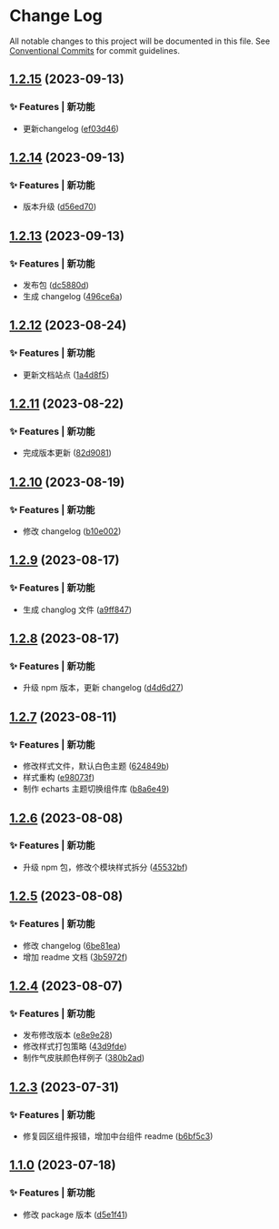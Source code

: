 # Change Log

All notable changes to this project will be documented in this file.
See [Conventional Commits](https://conventionalcommits.org) for commit guidelines.

## [1.2.15](https://git.fpi-inc.site/product/ued-products/data-visual/compare/v1.2.14...v1.2.15) (2023-09-13)


### ✨ Features | 新功能

* 更新changelog ([ef03d46](https://git.fpi-inc.site/product/ued-products/data-visual/commit/ef03d4659f4d7d8796fff9d6e39b85b1bb9a28a7))



## [1.2.14](https://git.fpi-inc.site/product/ued-products/data-visual/compare/v1.2.13...v1.2.14) (2023-09-13)

### ✨ Features | 新功能

- 版本升级 ([d56ed70](https://git.fpi-inc.site/product/ued-products/data-visual/commit/d56ed70946ba1c04dddd3ed04b263b578758f2c2))

## [1.2.13](https://git.fpi-inc.site/product/ued-products/data-visual/compare/v1.2.12...v1.2.13) (2023-09-13)

### ✨ Features | 新功能

- 发布包 ([dc5880d](https://git.fpi-inc.site/product/ued-products/data-visual/commit/dc5880d5b8d2a5398c289892dcad3364c7745102))
- 生成 changelog ([496ce6a](https://git.fpi-inc.site/product/ued-products/data-visual/commit/496ce6a9085f1262748fd1dd6e9ebd5da5b7693b))

## [1.2.12](https://git.fpi-inc.site/product/ued-products/data-visual/compare/v1.2.11...v1.2.12) (2023-08-24)

### ✨ Features | 新功能

- 更新文档站点 ([1a4d8f5](https://git.fpi-inc.site/product/ued-products/data-visual/commit/1a4d8f5ea8fb1efbac276f7bdf8f0dc345d9f53b))

## [1.2.11](https://git.fpi-inc.site/product/ued-products/data-visual/compare/v1.2.10...v1.2.11) (2023-08-22)

### ✨ Features | 新功能

- 完成版本更新 ([82d9081](https://git.fpi-inc.site/product/ued-products/data-visual/commit/82d9081533122d1351ad4195651313fd126de05e))

## [1.2.10](https://git.fpi-inc.site/product/ued-products/data-visual/compare/v1.2.9...v1.2.10) (2023-08-19)

### ✨ Features | 新功能

- 修改 changelog ([b10e002](https://git.fpi-inc.site/product/ued-products/data-visual/commit/b10e0026cba7b6c9b6363bb8076ead8e1f236c0a))

## [1.2.9](https://git.fpi-inc.site/product/ued-products/data-visual/compare/v1.2.8...v1.2.9) (2023-08-17)

### ✨ Features | 新功能

- 生成 changlog 文件 ([a9ff847](https://git.fpi-inc.site/product/ued-products/data-visual/commit/a9ff8479b10947d15d0120f54b5c258ee46cc829))

## [1.2.8](https://git.fpi-inc.site/product/ued-products/data-visual/compare/v1.2.7...v1.2.8) (2023-08-17)

### ✨ Features | 新功能

- 升级 npm 版本，更新 changelog ([d4d6d27](https://git.fpi-inc.site/product/ued-products/data-visual/commit/d4d6d27acd1b0fcc99c57bc79e42919b268265f4))

## [1.2.7](https://git.fpi-inc.site/product/ued-products/data-visual/compare/v1.2.6...v1.2.7) (2023-08-11)

### ✨ Features | 新功能

- 修改样式文件，默认白色主题 ([624849b](https://git.fpi-inc.site/product/ued-products/data-visual/commit/624849b85547ae8d1801a8392779e6fd7a5608ba))
- 样式重构 ([e98073f](https://git.fpi-inc.site/product/ued-products/data-visual/commit/e98073fbd2b9d2e3eb8f0664a3189b24bba3dd09))
- 制作 echarts 主题切换组件库 ([b8a6e49](https://git.fpi-inc.site/product/ued-products/data-visual/commit/b8a6e49374a35be7fc06a1703b6998b5dd11adfa))

## [1.2.6](https://git.fpi-inc.site/product/ued-products/data-visual/compare/v1.2.5...v1.2.6) (2023-08-08)

### ✨ Features | 新功能

- 升级 npm 包，修改个模块样式拆分 ([45532bf](https://git.fpi-inc.site/product/ued-products/data-visual/commit/45532bf8934f018ed216d486ef0805494d13ea58))

## [1.2.5](https://git.fpi-inc.site/product/ued-products/data-visual/compare/v1.2.4...v1.2.5) (2023-08-08)

### ✨ Features | 新功能

- 修改 changelog ([6be81ea](https://git.fpi-inc.site/product/ued-products/data-visual/commit/6be81ea64dca46c57a23a59e756778dbfed39174))
- 增加 readme 文档 ([3b5972f](https://git.fpi-inc.site/product/ued-products/data-visual/commit/3b5972f552ac3dd32db75046659823f7b958fc3e))

## [1.2.4](https://git.fpi-inc.site/product/ued-products/data-visual/compare/v1.2.3...v1.2.4) (2023-08-07)

### ✨ Features | 新功能

- 发布修改版本 ([e8e9e28](https://git.fpi-inc.site/product/ued-products/data-visual/commit/e8e9e28950e1d26decc8e49908a0f2299fca0ff5))
- 修改样式打包策略 ([43d9fde](https://git.fpi-inc.site/product/ued-products/data-visual/commit/43d9fde3c5414aea7dcc793095f978e75f65d486))
- 制作气皮肤颜色样例子 ([380b2ad](https://git.fpi-inc.site/product/ued-products/data-visual/commit/380b2ad552db5eeffd01d2e8441ea9fb72f87b77))

## [1.2.3](https://git.fpi-inc.site/product/ued-products/data-visual/compare/v1.2.2...v1.2.3) (2023-07-31)

### ✨ Features | 新功能

- 修复园区组件报错，增加中台组件 readme ([b6bf5c3](https://git.fpi-inc.site/product/ued-products/data-visual/commit/b6bf5c3068fe436ca16e55bad08bdbff8c041291))

## [1.1.0](https://git.fpi-inc.site/product/ued-products/data-visual/compare/v1.0.11...v1.1.0) (2023-07-18)

### ✨ Features | 新功能

- 修改 package 版本 ([d5e1f41](https://git.fpi-inc.site/product/ued-products/data-visual/commit/d5e1f41f29889c2bda08fad1eaabf83d16c079e6))
